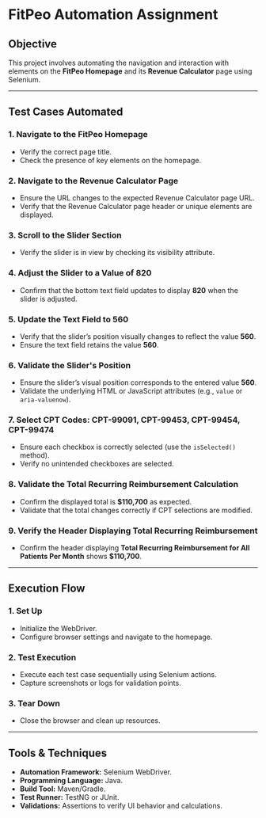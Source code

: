 # FitPeo Automation Assignment

## Objective
This project involves automating the navigation and interaction with elements on the **FitPeo Homepage** and its **Revenue Calculator** page using Selenium.

---

## Test Cases Automated

### 1. Navigate to the FitPeo Homepage
- Verify the correct page title.
- Check the presence of key elements on the homepage.

### 2. Navigate to the Revenue Calculator Page
- Ensure the URL changes to the expected Revenue Calculator page URL.
- Verify that the Revenue Calculator page header or unique elements are displayed.

### 3. Scroll to the Slider Section
- Verify the slider is in view by checking its visibility attribute.

### 4. Adjust the Slider to a Value of 820
- Confirm that the bottom text field updates to display **820** when the slider is adjusted.

### 5. Update the Text Field to 560
- Verify that the slider’s position visually changes to reflect the value **560**.
- Ensure the text field retains the value **560**.

### 6. Validate the Slider's Position
- Ensure the slider’s visual position corresponds to the entered value **560**.
- Validate the underlying HTML or JavaScript attributes (e.g., `value` or `aria-valuenow`).

### 7. Select CPT Codes: CPT-99091, CPT-99453, CPT-99454, CPT-99474
- Ensure each checkbox is correctly selected (use the `isSelected()` method).
- Verify no unintended checkboxes are selected.

### 8. Validate the Total Recurring Reimbursement Calculation
- Confirm the displayed total is **$110,700** as expected.
- Validate that the total changes correctly if CPT selections are modified.

### 9. Verify the Header Displaying Total Recurring Reimbursement
- Confirm the header displaying **Total Recurring Reimbursement for All Patients Per Month** shows **$110,700**.

---

## Execution Flow

### 1. Set Up
- Initialize the WebDriver.
- Configure browser settings and navigate to the homepage.

### 2. Test Execution
- Execute each test case sequentially using Selenium actions.
- Capture screenshots or logs for validation points.

### 3. Tear Down
- Close the browser and clean up resources.

---

## Tools & Techniques
- **Automation Framework:** Selenium WebDriver.
- **Programming Language:** Java.
- **Build Tool:** Maven/Gradle.
- **Test Runner:** TestNG or JUnit.
- **Validations:** Assertions to verify UI behavior and calculations.
